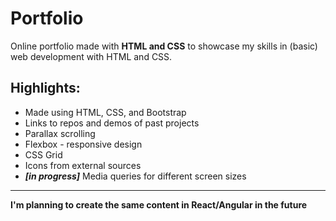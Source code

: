 # Portfolio
Online portfolio made with **HTML and CSS** to showcase my skills in (basic) web development with HTML and CSS.

## Highlights:
- Made using HTML, CSS, and Bootstrap
- Links to repos and demos of past projects
- Parallax scrolling
- Flexbox - responsive design
- CSS Grid
- Icons from external sources
- **_[in progress]_** Media queries for different screen sizes

---

**I'm planning to create the same content in React/Angular in the future**
